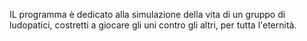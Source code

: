 IL programma è dedicato alla simulazione della vita di un gruppo di ludopatici, costretti a giocare gli uni contro gli altri, per tutta l'eternità.

